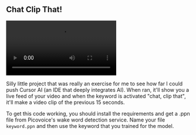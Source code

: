 ## Chat Clip That!

![](fun.mp4)

Silly little project that was really an exercise for me to see how far I could push Cursor AI (an IDE that deeply integrates AI). When ran, it'll show you a live feed of your video and when the keyword is activated "chat, clip that", it'll make a video clip of the previous 15 seconds.

To get this code working, you should install the requirements and get a .ppn file from Picovoice's wake word detection service. Name your file `keyword.ppn` and then use the keyword that you trained for the model.